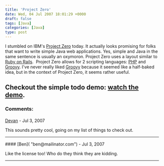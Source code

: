 ```yaml
---
title: 'Project Zero'
date: Wed, 04 Jul 2007 18:01:29 +0000
draft: false
tags: [Java]
categories: [Java]
type: post
---
```


I stumbled on IBM's [Project Zero](http://www.projectzero.org/wiki/bin/view/) today. It actually looks promising for folks that want to write simple Java web applications. Yes, simple and Java in the same sentence is usually an oxymoron. Project Zero uses a layout similar to [Ruby on Rails](http://www.rubyonrails.org/).  Project Zero allows for 2 scripting languages: [PHP](http://www.php.net/) and [Groovy](http://groovy.codehaus.org/). I've never really liked [Groovy](http://groovy.codehaus.org/) because it seemed like a half-baked idea, but in the context of Project Zero, it seems rather useful.

Checkout the simple todo demo: [watch the demo](http://www.projectzero.org/wiki/bin/view/Documentation/CoreGettingStartedTutorialDemo).
---
### Comments:
#### 
[Devan](http://dgoodwin.dangerouslyinc.com "dgoodwin@dangerouslyinc.com") - <time datetime="2007-07-04 15:04:08">Jul 3, 2007</time>

This sounds pretty cool, going on my list of things to check out.
<hr />
#### 
[Ben]( "ben@mailinator.com") - <time datetime="2007-07-04 19:04:54">Jul 3, 2007</time>

Like the license too! Who do they think they are kidding.
<hr />
